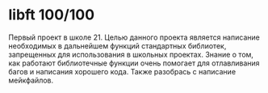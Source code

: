 # libft 100/100
Первый проект в школе 21. Целью данного проекта является написание необходимых в дальнейшем функций стандартных библиотек, запрещенных для использования в школьных проектах. Знание о том, как работают библиотечные функции очень помогает для отлавливания багов и написания хорошего кода. Также разобрась с написание мейкфайлов.
